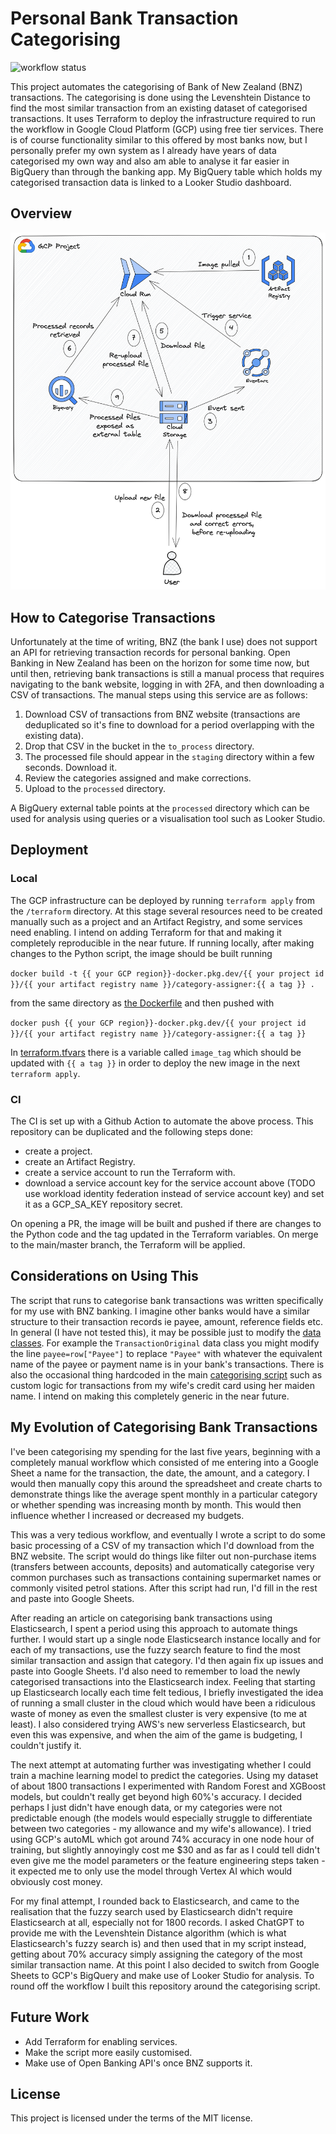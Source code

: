 # Personal Bank Transaction Categorising

![workflow status](https://github.com/Wallace99/budgeting/actions/workflows/deploy.yml/badge.svg)

This project automates the categorising of Bank of New Zealand (BNZ) transactions. The 
categorising is done using the Levenshtein Distance to find the most similar transaction from an existing dataset of categorised 
transactions.
It uses Terraform to deploy the infrastructure required to run the workflow in Google Cloud Platform (GCP) using free tier services.
There is of course functionality similar to this offered by most banks now, but I personally prefer my own system as I already have 
years of data categorised my own way and also am able to analyse it far easier in BigQuery than through the banking app. My BigQuery table
which holds my categorised transaction data is linked to a Looker Studio dashboard.

## Overview

![diagram](gcp-diagram.png)

## How to Categorise Transactions

Unfortunately at the time of writing, BNZ (the bank I use) does not support an API for retrieving transaction records for personal banking. 
Open Banking in New Zealand has been on the horizon for some time now, but until then, retrieving bank transactions is still a manual process that 
requires navigating to the bank website, logging in with 2FA, and then downloading a CSV of transactions. The manual steps using this service are 
as follows:
1. Download CSV of transactions from BNZ website (transactions are deduplicated so it's fine to download for a period overlapping with the existing data).
2. Drop that CSV in the bucket in the `to_process` directory.
3. The processed file should appear in the `staging` directory within a few seconds. Download it.
4. Review the categories assigned and make corrections.
5. Upload to the `processed` directory.

A BigQuery external table points at the `processed` directory which can be used for analysis using queries or a visualisation tool such as Looker Studio.

## Deployment

### Local

The GCP infrastructure can be deployed by running `terraform apply` from the `/terraform` directory. At this stage several resources need to 
be created manually such as a project and an Artifact Registry, and some services need enabling. I intend on adding Terraform for that and making 
it completely reproducible in the near future. If running locally, after making changes to the Python script, the image should be built running 

`docker build -t {{ your GCP region}}-docker.pkg.dev/{{ your project id }}/{{ your artifact registry name }}/category-assigner:{{ a tag }} .` 

from the same directory as [the Dockerfile](Dockerfile) and then pushed with 

`docker push {{ your GCP region}}-docker.pkg.dev/{{ your project id }}/{{ your artifact registry name }}/category-assigner:{{ a tag }}`

In [terraform.tfvars](terraform/terraform.tfvars) there is a variable called `image_tag` which should be updated with `{{ a tag }}` in order to deploy 
the new image in the next `terraform apply`.

### CI

The CI is set up with a Github Action to automate the above process. This repository can be duplicated and the following steps done:
- create a project.
- create an Artifact Registry.
- create a service account to run the Terraform with.
- download a service account key for the service account above (TODO use workload identity federation instead of service account key) and set it as a GCP_SA_KEY repository secret.

On opening a PR, the image will be built and pushed if there are changes to the Python code and the tag updated in the Terraform variables.
On merge to the main/master branch, the Terraform will be applied.

## Considerations on Using This

The script that runs to categorise bank transactions was written specifically for my use with BNZ banking. I imagine other banks would have 
a similar structure to their transaction records ie payee, amount, reference fields etc. In general (I have not tested this), it may be possible just to modify the 
[data classes](python/src/data_classes.py). For example the `TransactionOriginal` data class you might modify the line `payee=row["Payee"]` to replace `"Payee"` with
whatever the equivalent name of the payee or payment name is in your bank's transactions. There is also the occasional thing hardcoded in the main [categorising script](python/src/category_assigner_v2.py)
such as custom logic for transactions from my wife's credit card using her maiden name. I intend on making this completely generic in the near future.

## My Evolution of Categorising Bank Transactions

I've been categorising my spending for the last five years, beginning with a completely manual workflow which consisted of me entering into a Google
Sheet a name for the transaction, the date, the amount, and a category. I would then manually copy this around the spreadsheet and create charts to demonstrate
things like the average spent monthly in a particular category or whether spending was increasing month by month. This would then influence whether I 
increased or decreased my budgets.

This was a very tedious workflow, and eventually I wrote a script to do some basic processing of a CSV of my transaction which I'd download from the BNZ website.
The script would do things like filter out non-purchase items (transfers between accounts, deposits) and automatically categorise very common purchases such as transactions
containing supermarket names or commonly visited petrol stations. After this script had run, I'd fill in the rest and paste into Google Sheets.

After reading an article on categorising bank transactions using Elasticsearch, I spent a period using this approach to automate things further. I would start up
a single node Elasticsearch instance locally and for each of my transactions, use the fuzzy search feature to find the most similar transaction and assign that 
category. I'd then again fix up issues and paste into Google Sheets. I'd also need to remember to load the newly categorised transactions into the Elasticsearch 
index. Feeling that starting up Elasticsearch locally each time felt tedious, I briefly investigated the idea of running a small cluster in the cloud which would have
been a ridiculous waste of money as even the smallest cluster is very expensive (to me at least). I also considered trying AWS's new serverless Elasticsearch, but even this
was expensive, and when the aim of the game is budgeting, I couldn't justify it.

The next attempt at automating further was investigating whether I could train a machine learning model to predict the categories. Using my dataset of about 1800
transactions I experimented with Random Forest and XGBoost models, but couldn't really get beyond high 60%'s accuracy. I decided perhaps I just didn't have enough data,
or my categories were not predictable enough (the models would especially struggle to differentiate between two categories - my allowance and my wife's allowance). I 
tried using GCP's autoML which got around 74% accuracy in one node hour of training, but slightly annoyingly cost me $30 and as far as I could tell didn't even give me the model parameters or
the feature engineering steps taken - it expected me to only use the model through Vertex AI which would obviously cost money.

For my final attempt, I rounded back to Elasticsearch, and came to the realisation that the fuzzy search used by Elasticsearch didn't require Elasticsearch at all, especially not
for 1800 records. I asked ChatGPT to provide me with the Levenshtein Distance algorithm (which is what Elasticsearch's fuzzy search is) and then used that in my script instead, getting about 
70% accuracy simply assigning the category of the most similar transaction name. At this point I also decided to switch from Google Sheets to GCP's BigQuery and make use of
Looker Studio for analysis. To round off the workflow I built this repository around the categorising script. 

## Future Work

- Add Terraform for enabling services.
- Make the script more easily customised.
- Make use of Open Banking API's once BNZ supports it.

## License 

This project is licensed under the terms of the MIT license.